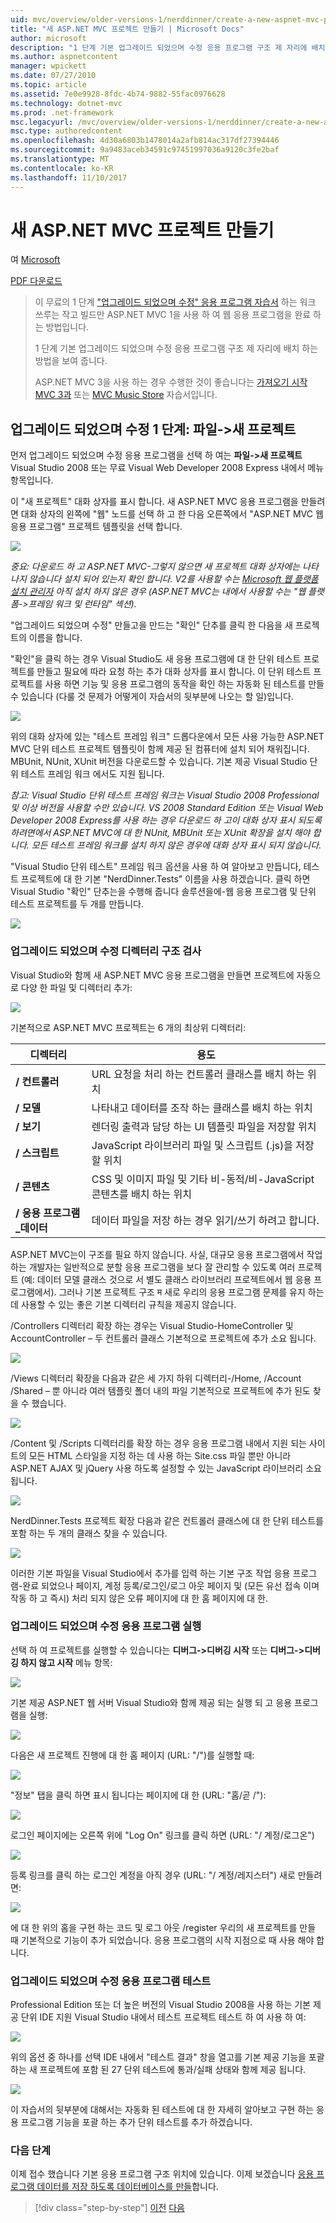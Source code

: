 ```yaml
---
uid: mvc/overview/older-versions-1/nerddinner/create-a-new-aspnet-mvc-project
title: "새 ASP.NET MVC 프로젝트 만들기 | Microsoft Docs"
author: microsoft
description: "1 단계 기본 업그레이드 되었으며 수정 응용 프로그램 구조 제 자리에 배치 하는 방법을 보여 줍니다."
ms.author: aspnetcontent
manager: wpickett
ms.date: 07/27/2010
ms.topic: article
ms.assetid: 7e0e9928-8fdc-4b74-9882-55fac0976628
ms.technology: dotnet-mvc
ms.prod: .net-framework
msc.legacyurl: /mvc/overview/older-versions-1/nerddinner/create-a-new-aspnet-mvc-project
msc.type: authoredcontent
ms.openlocfilehash: 4d30a6803b1478014a2afb814ac317df27394446
ms.sourcegitcommit: 9a9483aceb34591c97451997036a9120c3fe2baf
ms.translationtype: MT
ms.contentlocale: ko-KR
ms.lasthandoff: 11/10/2017
---
```

<a name="create-a-new-aspnet-mvc-project"></a>새 ASP.NET MVC 프로젝트 만들기
====================
여 [Microsoft](https://github.com/microsoft)

[PDF 다운로드](http://aspnetmvcbook.s3.amazonaws.com/aspnetmvc-nerdinner_v1.pdf)

> 이 무료의 1 단계 ["업그레이드 되었으며 수정" 응용 프로그램 자습서](introducing-the-nerddinner-tutorial.md) 하는 워크 쓰루는 작고 빌드만 ASP.NET MVC 1을 사용 하 여 웹 응용 프로그램을 완료 하는 방법입니다.
> 
> 1 단계 기본 업그레이드 되었으며 수정 응용 프로그램 구조 제 자리에 배치 하는 방법을 보여 줍니다.
> 
> ASP.NET MVC 3을 사용 하는 경우 수행한 것이 좋습니다는 [가져오기 시작 MVC 3과](../../older-versions/getting-started-with-aspnet-mvc3/cs/intro-to-aspnet-mvc-3.md) 또는 [MVC Music Store](../../older-versions/mvc-music-store/mvc-music-store-part-1.md) 자습서입니다.


## <a name="nerddinner-step-1-file-gtnew-project"></a>업그레이드 되었으며 수정 1 단계: 파일-&gt;새 프로젝트

먼저 업그레이드 되었으며 수정 응용 프로그램을 선택 하 여는 **파일-&gt;새 프로젝트** Visual Studio 2008 또는 무료 Visual Web Developer 2008 Express 내에서 메뉴 항목입니다.

이 "새 프로젝트" 대화 상자를 표시 합니다. 새 ASP.NET MVC 응용 프로그램을 만들려면 대화 상자의 왼쪽에 "웹" 노드를 선택 하 고 한 다음 오른쪽에서 "ASP.NET MVC 웹 응용 프로그램" 프로젝트 템플릿을 선택 합니다.

![](create-a-new-aspnet-mvc-project/_static/image1.png)

*중요: 다운로드 하 고 ASP.NET MVC-그렇지 않으면 새 프로젝트 대화 상자에는 나타나지 않습니다 설치 되어 있는지 확인 합니다. V2를 사용할 수는 [Microsoft 웹 플랫폼 설치 관리자](https://www.microsoft.com/web/downloads/platform.aspx) 아직 설치 하지 않은 경우 (ASP.NET MVC는 내에서 사용할 수는 "웹 플랫폼-&gt;프레임 워크 및 런타임" 섹션).*

"업그레이드 되었으며 수정" 만들고을 만드는 "확인" 단추를 클릭 한 다음을 새 프로젝트의 이름을 합니다.

"확인"을 클릭 하는 경우 Visual Studio도 새 응용 프로그램에 대 한 단위 테스트 프로젝트를 만들고 필요에 따라 요청 하는 추가 대화 상자를 표시 합니다. 이 단위 테스트 프로젝트를 사용 하면 기능 및 응용 프로그램의 동작을 확인 하는 자동화 된 테스트를 만들 수 있습니다 (다룰 것 문제가 어떻게이 자습서의 뒷부분에 나오는 할 일)입니다.

![](create-a-new-aspnet-mvc-project/_static/image2.png)

위의 대화 상자에 있는 "테스트 프레임 워크" 드롭다운에서 모든 사용 가능한 ASP.NET MVC 단위 테스트 프로젝트 템플릿이 함께 제공 된 컴퓨터에 설치 되어 채워집니다. MBUnit, NUnit, XUnit 버전을 다운로드할 수 있습니다. 기본 제공 Visual Studio 단위 테스트 프레임 워크 에서도 지원 됩니다.

*참고: Visual Studio 단위 테스트 프레임 워크는 Visual Studio 2008 Professional 및 이상 버전을 사용할 수만 있습니다. VS 2008 Standard Edition 또는 Visual Web Developer 2008 Express를 사용 하는 경우 다운로드 하 고이 대화 상자 표시 되도록 하려면에서 ASP.NET MVC에 대 한 NUnit, MBUnit 또는 XUnit 확장을 설치 해야 합니다. 모든 테스트 프레임 워크를 설치 하지 않은 경우에 대화 상자 표시 되지 않습니다.*

"Visual Studio 단위 테스트" 프레임 워크 옵션을 사용 하 여 알아보고 만듭니다, 테스트 프로젝트에 대 한 기본 "NerdDinner.Tests" 이름을 사용 하겠습니다. 클릭 하면 Visual Studio "확인" 단추는을 수행해 줍니다 솔루션을에-웹 응용 프로그램 및 단위 테스트 프로젝트를 두 개를 만듭니다.

![](create-a-new-aspnet-mvc-project/_static/image3.png)

### <a name="examining-the-nerddinner-directory-structure"></a>업그레이드 되었으며 수정 디렉터리 구조 검사

Visual Studio와 함께 새 ASP.NET MVC 응용 프로그램을 만들면 프로젝트에 자동으로 다양 한 파일 및 디렉터리 추가:

![](create-a-new-aspnet-mvc-project/_static/image4.png)

기본적으로 ASP.NET MVC 프로젝트는 6 개의 최상위 디렉터리:

| **디렉터리** | **용도** |
| --- | --- |
| **/ 컨트롤러** | URL 요청을 처리 하는 컨트롤러 클래스를 배치 하는 위치 |
| **/ 모델** | 나타내고 데이터를 조작 하는 클래스를 배치 하는 위치 |
| **/ 보기** | 렌더링 출력과 담당 하는 UI 템플릿 파일을 저장할 위치 |
| **/ 스크립트** | JavaScript 라이브러리 파일 및 스크립트 (.js)을 저장할 위치 |
| **/ 콘텐츠** | CSS 및 이미지 파일 및 기타 비-동적/비-JavaScript 콘텐츠를 배치 하는 위치 |
| **/ 응용 프로그램\_데이터** | 데이터 파일을 저장 하는 경우 읽기/쓰기 하려고 합니다. |

ASP.NET MVC는이 구조를 필요 하지 않습니다. 사실, 대규모 응용 프로그램에서 작업 하는 개발자는 일반적으로 분할 응용 프로그램을 보다 잘 관리할 수 있도록 여러 프로젝트 (예: 데이터 모델 클래스 것으로 서 별도 클래스 라이브러리 프로젝트에서 웹 응용 프로그램에서). 그러나 기본 프로젝트 구조 म 새로 우리의 응용 프로그램 문제를 유지 하는 데 사용할 수 있는 좋은 기본 디렉터리 규칙을 제공지 않습니다.

/Controllers 디렉터리 확장 하는 경우는 Visual Studio-HomeController 및 AccountController – 두 컨트롤러 클래스 기본적으로 프로젝트에 추가 소요 됩니다.

![](create-a-new-aspnet-mvc-project/_static/image5.png)

/Views 디렉터리 확장을 다음과 같은 세 가지 하위 디렉터리-/Home, /Account /Shared – 뿐 아니라 여러 템플릿 폴더 내의 파일 기본적으로 프로젝트에 추가 된도 찾을 수 했습니다.

![](create-a-new-aspnet-mvc-project/_static/image6.png)

/Content 및 /Scripts 디렉터리를 확장 하는 경우 응용 프로그램 내에서 지원 되는 사이트의 모든 HTML 스타일을 지정 하는 데 사용 하는 Site.css 파일 뿐만 아니라 ASP.NET AJAX 및 jQuery 사용 하도록 설정할 수 있는 JavaScript 라이브러리 소요 됩니다.

![](create-a-new-aspnet-mvc-project/_static/image7.png)

NerdDinner.Tests 프로젝트 확장 다음과 같은 컨트롤러 클래스에 대 한 단위 테스트를 포함 하는 두 개의 클래스 찾을 수 있습니다.

![](create-a-new-aspnet-mvc-project/_static/image8.png)

이러한 기본 파일을 Visual Studio에서 추가를 입력 하는 기본 구조 작업 응용 프로그램-완료 되었으나 페이지, 계정 등록/로그인/로그 아웃 페이지 및 (모든 유선 접속 이며 작동 하 고 즉시) 처리 되지 않은 오류 페이지에 대 한 홈 페이지에 대 한.

### <a name="running-the-nerddinner-application"></a>업그레이드 되었으며 수정 응용 프로그램 실행

선택 하 여 프로젝트를 실행할 수 있습니다는 **디버그-&gt;디버깅 시작** 또는 **디버그-&gt;디버깅 하지 않고 시작** 메뉴 항목:

![](create-a-new-aspnet-mvc-project/_static/image9.png)

기본 제공 ASP.NET 웹 서버 Visual Studio와 함께 제공 되는 실행 되 고 응용 프로그램을 실행:

![](create-a-new-aspnet-mvc-project/_static/image10.png)

다음은 새 프로젝트 진행에 대 한 홈 페이지 (URL: "/")를 실행할 때:

![](create-a-new-aspnet-mvc-project/_static/image11.png)

"정보" 탭을 클릭 하면 표시 됩니다는 페이지에 대 한 (URL: "홈/곧 /"):

![](create-a-new-aspnet-mvc-project/_static/image12.png)

로그인 페이지에는 오른쪽 위에 "Log On" 링크를 클릭 하면 (URL: "/ 계정/로그온")

![](create-a-new-aspnet-mvc-project/_static/image13.png)

등록 링크를 클릭 하는 로그인 계정을 아직 경우 (URL: "/ 계정/레지스터") 새로 만들려면:

![](create-a-new-aspnet-mvc-project/_static/image14.png)

에 대 한 위의 홈을 구현 하는 코드 및 로그 아웃 /register 우리의 새 프로젝트를 만들 때 기본적으로 기능이 추가 되었습니다. 응용 프로그램의 시작 지점으로 때 사용 해야 합니다.

### <a name="testing-the-nerddinner-application"></a>업그레이드 되었으며 수정 응용 프로그램 테스트

Professional Edition 또는 더 높은 버전의 Visual Studio 2008을 사용 하는 기본 제공 단위 IDE 지원 Visual Studio 내에서 테스트 프로젝트 테스트 하 여 사용 하 여:

![](create-a-new-aspnet-mvc-project/_static/image15.png)

위의 옵션 중 하나를 선택 IDE 내에서 "테스트 결과" 창을 열고를 기본 제공 기능을 포괄 하는 새 프로젝트에 포함 된 27 단위 테스트에 통과/실패 상태와 함께 제공 됩니다.

![](create-a-new-aspnet-mvc-project/_static/image16.png)

이 자습서의 뒷부분에 대해서는 자동화 된 테스트에 대 한 자세히 알아보고 구현 하는 응용 프로그램 기능을 포괄 하는 추가 단위 테스트를 추가 하겠습니다.

### <a name="next-step"></a>다음 단계

이제 접수 했습니다 기본 응용 프로그램 구조 위치에 있습니다. 이제 보겠습니다 [응용 프로그램 데이터를 저장 하도록 데이터베이스를 만들](create-a-database.md)합니다.

>[!div class="step-by-step"]
[이전](introducing-the-nerddinner-tutorial.md)
[다음](create-a-database.md)
